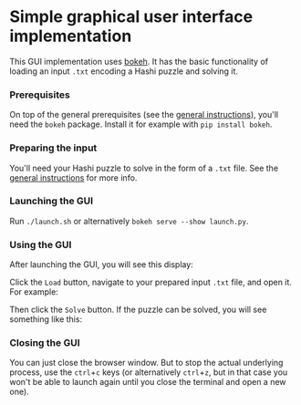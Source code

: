 # Simple graphical user interface implementation

This GUI implementation uses [bokeh](https://bokeh.org/).
It has the basic functionality of loading an input `.txt` encoding a Hashi puzzle and solving it.

### Prerequisites
On top of the general prerequisites (see the [general instructions](https://github.com/LukaLambrecht/HashiSolver)), you'll need the `bokeh` package.
Install it for example with `pip install bokeh`.

### Preparing the input
You'll need your Hashi puzzle to solve in the form of a `.txt` file.
See the [general instructions](https://github.com/LukaLambrecht/HashiSolver) for more info.

### Launching the GUI
Run `./launch.sh` or alternatively `bokeh serve --show launch.py`.

### Using the GUI
After launching the GUI, you will see this display:

Click the `Load` button, navigate to your prepared input `.txt` file, and open it. For example:

Then click the `Solve` button. If the puzzle can be solved, you will see something like this:

### Closing the GUI
You can just close the browser window. But to stop the actual underlying process, use the `ctrl`+`c` keys (or alternatively `ctrl`+`z`, but in that case you won't be able to launch again until you close the terminal and open a new one).
